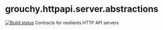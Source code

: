 # grouchy.httpapi.server.abstractions
[![Build status](https://img.shields.io/appveyor/ci/acraven/grouchy-httpapi-server-abstractions.svg)](https://ci.appveyor.com/project/acraven/grouchy-httpapi-server-abstractions)
Contracts for resilients HTTP API servers
